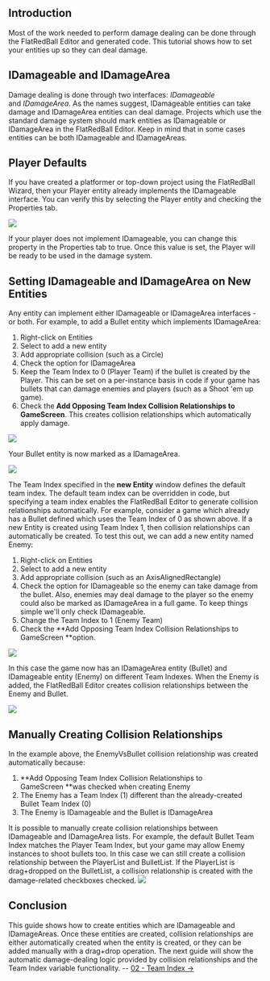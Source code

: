 ## Introduction

Most of the work needed to perform damage dealing can be done through the FlatRedBall Editor and generated code. This tutorial shows how to set your entities up so they can deal damage.

## IDamageable and IDamageArea

Damage dealing is done through two interfaces: *IDamageable* and *IDamageArea*. As the names suggest, IDamageable entities can take damage and IDamageArea entities can deal damage. Projects which use the standard damage system should mark entities as IDamageable or IDamageArea in the FlatRedBall Editor. Keep in mind that in some cases entities can be both IDamageable and IDamageAreas.

## Player Defaults

If you have created a platformer or top-down project using the FlatRedBall Wizard, then your Player entity already implements the IDamageable interface. You can verify this by selecting the Player entity and checking the Properties tab.

![](/media/2023-01-img_63bd897ba9088.png)

If your player does not implement IDamageable, you can change this property in the Properties tab to true. Once this value is set, the Player will be ready to be used in the damage system.

## Setting IDamageable and IDamageArea on New Entities

Any entity can implement either IDamageable or IDamageArea interfaces - or both. For example, to add a Bullet entity which implements IDamageArea:

1.  Right-click on Entities
2.  Select to add a new entity
3.  Add appropriate collision (such as a Circle)
4.  Check the option for IDamageArea
5.  Keep the Team Index to 0 (Player Team) if the bullet is created by the Player. This can be set on a per-instance basis in code if your game has bullets that can damage enemies and players (such as a Shoot 'em up game).
6.  Check the **Add Opposing Team Index Collision Relationships to GameScreen**. This creates collision relationships which automatically apply damage.

![](/media/2023-01-img_63be02823e445.png)

Your Bullet entity is now marked as a IDamageArea.

![](/media/2023-01-img_63bd8ab263f30.png)

The Team Index specified in the **new Entity** window defines the default team index. The default team index can be overridden in code, but specifying a team index enables the FlatRedBall Editor to generate collision relationships automatically. For example, consider a game which already has a Bullet defined which uses the Team Index of 0 as shown above. If a new Entity is created using Team Index 1, then collision relationships can automatically be created. To test this out, we can add a new entity named Enemy:

1.  Right-click on Entities
2.  Select to add a new entity
3.  Add appropriate collision (such as an AxisAlignedRectangle)
4.  Check the option for IDamageable so the enemy can take damage from the bullet. Also, enemies may deal damage to the player so the enemy could also be marked as IDamageArea in a full game. To keep things simple we'll only check IDamageable.
5.  Change the Team Index to 1 (Enemy Team)
6.  Check the **Add Opposing Team Index Collision Relationships to GameScreen **option.

![](/media/2023-01-img_63be0357174fe.png)

In this case the game now has an IDamageArea entity (Bullet) and IDamageable entity (Enemy) on different Team Indexes. When the Enemy is added, the FlatRedBall Editor creates collision relationships between the Enemy and Bullet.

![](/media/2023-01-img_63be041e5eb06.png)

## Manually Creating Collision Relationships

In the example above, the EnemyVsBullet collision relationship was created automatically because:

1.  **Add Opposing Team Index Collision Relationships to GameScreen **was checked when creating Enemy
2.  The Enemy has a Team Index (1) different than the already-created Bullet Team Index (0)
3.  The Enemy is IDamageable and the Bullet is IDamageArea

It is possible to manually create collision relationships between IDamageable and IDamageArea lists. For example, the default Bullet Team Index matches the Player Team Index, but your game may allow Enemy instances to shoot bullets too. In this case we can still create a collision relationship between the PlayerList and BulletList. If the PlayerList is drag+dropped on the BulletList, a collision relationship is created with the damage-related checkboxes checked. [![](/wp-content/uploads/2023/01/10_18_36_39.gif)](/wp-content/uploads/2023/01/10_18_36_39.gif)

## Conclusion

This guide shows how to create entities which are IDamageable and IDamageAreas. Once these entities are created, collision relationships are either automatically created when the entity is created, or they can be added manually with a drag+drop operation. The next guide will show the automatic damage-dealing logic provided by collision relationships and the Team Index variable functionality. -- [02 - Team Index -\>](/documentation/tutorials/damage-dealing/02-team-index.md)
